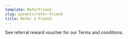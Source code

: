 ```yaml
---
template: ReferFriend
slug: parents/refer-friend
title: Refer a Friend
---
```

See referral reward voucher for our Terms and conditions.
